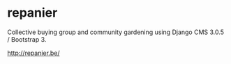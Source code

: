 repanier
========

Collective buying group and community gardening using Django CMS 3.0.5 / Bootstrap 3.

http://repanier.be/
